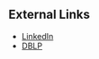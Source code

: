 ## External Links

* [LinkedIn](https://www.linkedin.com/in/lars-reimann)
* [DBLP](https://dblp.org/pid/272/2782.html)
